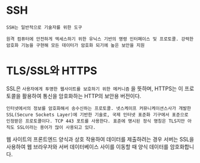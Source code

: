 

# SSH
`SSH는 일반적으로 기술자를 위한 도구`

```
원격 컴퓨터에 안전하게 엑세스하기 위한 유닉스 기반의 명령 인터페이스 및 프로토콜. 강력한 암호화 기능을 구현해 모든 데이터가 암호화 되기에 높은 보안을 지원
```



# TLS/SSL와 HTTPS
SSL은 `사용자에게 투명한 웹사이트를 보호하기 위한 메커니즘` 을 뜻하며, HTTPS는 이 프로토콜을 활용하여 통신을 암호화하는 HTTP의 보안용 버전이다. 

```
인터넷에서의 정보를 암호화해서 송수신하는 프로토콜. 넷스케이프 커뮤니케이션스사가 개발한 SSL(Secure Sockets Layer)에 기반한 기술로, 국제 인터넷 표준화 기구에서 표준으로 인정받은 프로토콜이다. TCP 443 포트를 사용한다. 표준에 명시된 정식 명칭은 TLS지만 아직도 SSL이라는 용어가 많이 사용되고 있다.
```

웹 사이트의 프론트엔드 양식과 상호 작용하여 데이터를 제출하려는 경우 서버는 SSL을 사용하여 웹 브라우저와
서버 데이터베이스 사이를 이동할 때 양식 데이터를 암호화합니다.












